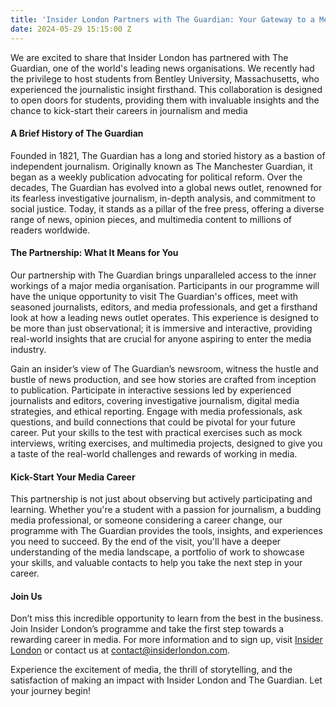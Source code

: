 ```yaml
---
title: 'Insider London Partners with The Guardian: Your Gateway to a Media Career'
date: 2024-05-29 15:15:00 Z
---
```


We are excited to share that Insider London has partnered with The Guardian, one of the world's leading news organisations. We recently had the privilege to host students from Bentley University, Massachusetts, who experienced the journalistic insight firsthand. This collaboration is designed to open doors for students, providing them with invaluable insights and the chance to kick-start their careers in journalism and media

#### A Brief History of The Guardian

Founded in 1821, The Guardian has a long and storied history as a bastion of independent journalism. Originally known as The Manchester Guardian, it began as a weekly publication advocating for political reform. Over the decades, The Guardian has evolved into a global news outlet, renowned for its fearless investigative journalism, in-depth analysis, and commitment to social justice. Today, it stands as a pillar of the free press, offering a diverse range of news, opinion pieces, and multimedia content to millions of readers worldwide.

#### The Partnership: What It Means for You

Our partnership with The Guardian brings unparalleled access to the inner workings of a major media organisation. Participants in our programme will have the unique opportunity to visit The Guardian's offices, meet with seasoned journalists, editors, and media professionals, and get a firsthand look at how a leading news outlet operates. This experience is designed to be more than just observational; it is immersive and interactive, providing real-world insights that are crucial for anyone aspiring to enter the media industry.

Gain an insider’s view of The Guardian’s newsroom, witness the hustle and bustle of news production, and see how stories are crafted from inception to publication. Participate in interactive sessions led by experienced journalists and editors, covering investigative journalism, digital media strategies, and ethical reporting. Engage with media professionals, ask questions, and build connections that could be pivotal for your future career. Put your skills to the test with practical exercises such as mock interviews, writing exercises, and multimedia projects, designed to give you a taste of the real-world challenges and rewards of working in media.

#### Kick-Start Your Media Career

This partnership is not just about observing but actively participating and learning. Whether you're a student with a passion for journalism, a budding media professional, or someone considering a career change, our programme with The Guardian provides the tools, insights, and experiences you need to succeed. By the end of the visit, you'll have a deeper understanding of the media landscape, a portfolio of work to showcase your skills, and valuable contacts to help you take the next step in your career.

#### Join Us

Don’t miss this incredible opportunity to learn from the best in the business. Join Insider London’s programme and take the first step towards a rewarding career in media. For more information and to sign up, visit [Insider London](https://www.insiderlondon.com) or contact us at [contact@insiderlondon.com](mailto:contact@insiderlondon.com).

Experience the excitement of media, the thrill of storytelling, and the satisfaction of making an impact with Insider London and The Guardian. Let your journey begin!